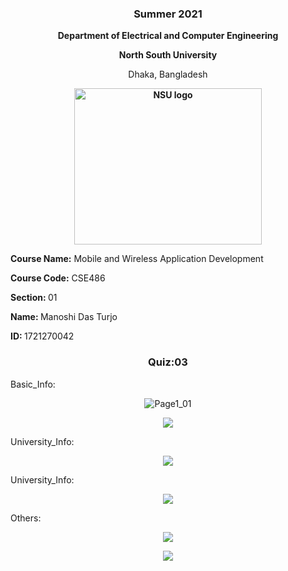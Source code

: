 <h3 align="center">Summer 2021</h3>
<p align="center"><strong>Department of Electrical and Computer Engineering</strong></p>
<p align="center"> <strong>North South University</strong></p>
<p align="center"> Dhaka, Bangladesh</p>
<p align="center"><strong><img src="https://user-images.githubusercontent.com/35170218/127343018-fda4f9fe-b254-413e-ab02-961f9dc2fa8f.png" alt="NSU logo" width="300" height="250" /></strong></p>


<p><strong>Course Name:</strong> Mobile and Wireless Application Development</p>
<p><strong>Course Code:</strong>  CSE486 </p>
<p><strong>Section: </strong>01</p>
<p><strong>Name: </strong>Manoshi Das Turjo</p>
<p><strong>ID: </strong> 1721270042</p>

<h3 align="center">Quiz:03</h3>

<p>Basic_Info:</p>
<p align="center"> <img src="https://user-images.githubusercontent.com/85054248/130276756-bce82296-0fe7-427d-aa95-e6c7de3652ee.jpeg" alt="Page1_01"/> </p>

<p align="center"> <img src="https://user-images.githubusercontent.com/85054248/130276904-04056741-9a27-46a9-9e08-b0180b30fb80.jpeg"/> </p>

<p>University_Info:</p>
<p align="center"> <img src="https://user-images.githubusercontent.com/85054248/130277315-e7cd88f4-0d83-4705-89ee-b126fbf7e090.jpeg" /> </p>

<p>University_Info:</p>
<p align="center"> <img src="https://user-images.githubusercontent.com/85054248/130277400-7ac999be-14f5-4e70-875a-b687d6de2cee.jpeg" /> </p>

<p>Others:</p>

<p align="center"> <img src="https://user-images.githubusercontent.com/85054248/130277631-f28cfd2b-908f-4f81-8836-4a0a8b631787.jpeg" /> </p>
<p align="center"> <img src="https://user-images.githubusercontent.com/85054248/130277800-48ba3f47-a648-4118-aded-497d0a9a19aa.jpeg" /> </p>
